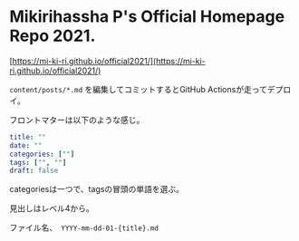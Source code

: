 # Mikirihassha P's Official Homepage Repo 2021.

[https://mi-ki-ri.github.io/official2021/](https://mi-ki-ri.github.io/official2021/)

`content/posts/*.md` を編集してコミットするとGitHub Actionsが走ってデプロイ。

フロントマターは以下のような感じ。

```yaml
title: ""
date: ""
categories: [""]
tags: ["", ""]
draft: false
```

categoriesは一つで、tagsの冒頭の単語を選ぶ。

見出しはレベル4から。

ファイル名、　`YYYY-mm-dd-01-{title}.md`